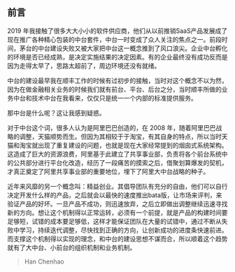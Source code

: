 ## 前言
2019 年我接触了很多大大小小的软件供应商，他们从以前推销SaaS产品发展成了现在推广各种精心包装的中台套件，中台一时变成了众人关注的焦点之一。前段时间，茅台的中台建设失败又被大家把中台这一概念推到了风口浪尖。企业中台孵化的环境是否已经成熟，是决定实施结果的决定因素。有的企业最终没有成功反而是因为走得太早了，思路太超前了，周边环境还没有就绪。

中台的建设最早我在顺丰工作的时候有过初步的接触，当时对这个概念不以为然，因为在做金融相关业务的时候我们就有前台、平台、后台之分，当时顺丰所做的业务中台和技术中台在我看来，仅仅只是统一一个内部的标准提供服务。

那中台是什么呢？这让我感到疑惑。

对于中台这个词，很多人认为是阿里巴巴创造的，在 2008 年，随着阿里巴巴战略的调整，天猫顺势而生。但因为其相较于于淘宝，有其自身的特点，所以当时天猫和淘宝就出现了重复建设的问题，也就是现在大家经常提到的烟囱式系统架构。这造成了巨大的资源浪费，阿里基于此建立了共享事业部，负责将各个前台系统中的公共部分进行平台化改造，经历了一段痛苦的摸索之后，借聚划算爆发的契机，才真正奠定了阿里共享事业部的重要地位，埋下了阿里大中台战略的种子。

近年来风靡的另一个概念叫：精益创业。其倡导团队有充分的自由，他们可以自行决定开发什么样的产品，之后就会以最快的速度推出bata版，让市场来评判，来验证产品的好坏。一旦产品不成功，则迅速放弃，之后立即做出调整继续迅速寻找新的方向。想让这个机制得以正常运转，必须有一个前提，就是产品的构建时间要足够短，试错的成本要足够低，这样才能保证团队在大量的试错中，通过不断从失败中学习，持续迭代调整，尽快找到正确的方向，让创新成功的进度条快速前进。而支撑这个机制得以实现的理念，和中台的建设思想不谋而合，所以顺着这个趋势就有了大中台、小前台的组织机制和业务机制。

> Han Chenhao

